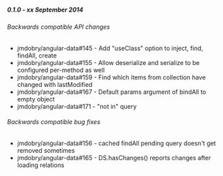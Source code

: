 ##### 0.1.0 - xx September 2014

###### Backwards compatible API changes
- jmdobry/angular-data#145 - Add "useClass" option to inject, find, findAll, create
- jmdobry/angular-data#155 - Allow deserialize and serialize to be configured per-method as well
- jmdobry/angular-data#159 - Find which items from collection have changed with lastModified
- jmdobry/angular-data#167 - Default params argument of bindAll to empty object
- jmdobry/angular-data#171 - "not in" query

###### Backwards compatible bug fixes
- jmdobry/angular-data#156 - cached findAll pending query doesn't get removed sometimes
- jmdobry/angular-data#165 - DS.hasChanges() reports changes after loading relations
